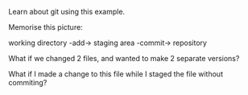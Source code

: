 Learn about git using this example.

Memorise this picture:

working directory
-add->
staging area
-commit->
repository

What if we changed 2 files,
and wanted to make 2 separate versions?

What if I made a change to this file while I staged the file without commiting?
